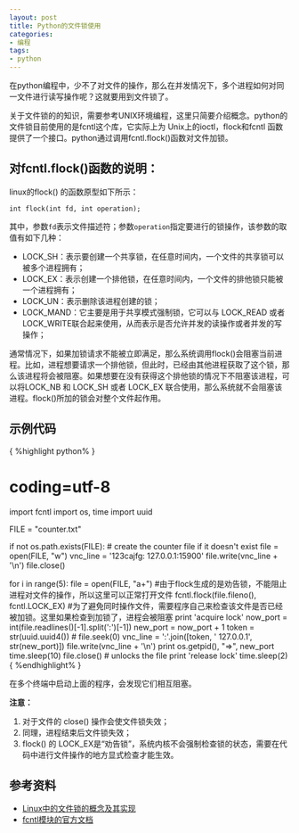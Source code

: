 ```yaml
---
layout: post
title: Python的文件锁使用
categories:
- 编程
tags:
- python
---
```


在python编程中，少不了对文件的操作，那么在并发情况下，多个进程如何对同一文件进行读写操作呢？这就要用到文件锁了。

关于文件锁的的知识，需要参考UNIX环境编程，这里只简要介绍概念。python的文件锁目前使用的是fcntl这个库，它实际上为 Unix上的ioctl，flock和fcntl 函数提供了一个接口。python通过调用fcntl.flock()函数对文件加锁。

## 对fcntl.flock()函数的说明：

linux的flock() 的函数原型如下所示：

```
int flock(int fd, int operation);
```

其中，参数`fd`表示文件描述符；参数`operation`指定要进行的锁操作，该参数的取值有如下几种：

- LOCK_SH：表示要创建一个共享锁，在任意时间内，一个文件的共享锁可以被多个进程拥有；
- LOCK_EX：表示创建一个排他锁，在任意时间内，一个文件的排他锁只能被一个进程拥有；
- LOCK_UN：表示删除该进程创建的锁；
- LOCK_MAND：它主要是用于共享模式强制锁，它可以与 LOCK_READ 或者 LOCK_WRITE联合起来使用，从而表示是否允许并发的读操作或者并发的写操作；
    
通常情况下，如果加锁请求不能被立即满足，那么系统调用flock()会阻塞当前进程。比如，进程想要请求一个排他锁，但此时，已经由其他进程获取了这个锁，那么该进程将会被阻塞。如果想要在没有获得这个排他锁的情况下不阻塞该进程，可以将LOCK_NB 和 LOCK_SH 或者 LOCK_EX 联合使用，那么系统就不会阻塞该进程。flock()所加的锁会对整个文件起作用。

## 示例代码

{ %highlight python% }
# coding=utf-8
import fcntl
import os, time
import uuid

FILE = "counter.txt"

if not os.path.exists(FILE):
    # create the counter file if it doesn't exist
    file = open(FILE, "w")
    vnc_line = '123cajfg: 127.0.0.1:15900'
    file.write(vnc_line + '\n')
    file.close()

for i in range(5):
    file = open(FILE, "a+")     #由于flock生成的是劝告锁，不能阻止进程对文件的操作，所以这里可以正常打开文件
    fcntl.flock(file.fileno(), fcntl.LOCK_EX)   #为了避免同时操作文件，需要程序自己来检查该文件是否已经被加锁。这里如果检查到加锁了，进程会被阻塞
    print 'acquire lock'
    now_port = int(file.readlines()[-1].split(':')[-1])
    new_port = now_port + 1
    token = str(uuid.uuid4())
    # file.seek(0)
    vnc_line = ':'.join([token, ' 127.0.0.1', str(new_port)])
    file.write(vnc_line + '\n')
    print os.getpid(), "=>", new_port
    time.sleep(10)
    file.close() # unlocks the file
    print 'release lock'
    time.sleep(2)
{ %endhighlight% }

在多个终端中启动上面的程序，会发现它们相互阻塞。

**注意：**

1. 对于文件的 close() 操作会使文件锁失效；
2. 同理，进程结束后文件锁失效；
3. flock() 的 LOCK_EX是“劝告锁”，系统内核不会强制检查锁的状态，需要在代码中进行文件操作的地方显式检查才能生效。

## 参考资料

- [Linux中的文件锁的概念及其实现](http://blog.csdn.net/jianhong1990/article/details/26369465)
- [fcntl模块的官方文档](https://docs.python.org/2/library/fcntl.html#fcntl.flock)
